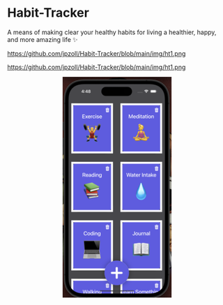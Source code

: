 # Habit-Tracker

A means of making clear your healthy habits for living a healthier, happy, and more amazing life ✨

https://github.com/jpzoll/Habit-Tracker/blob/main/img/ht1.png

https://github.com/jpzoll/Habit-Tracker/blob/main/img/ht1.png

<div align="center">
  <img src="img/ht1.png" width=250>
</div>
